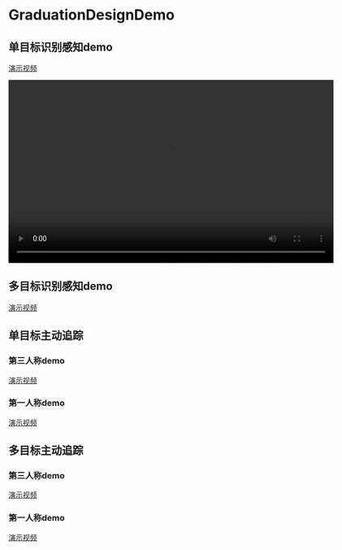 # GraduationDesignDemo
## 单目标识别感知demo
[演示视频](./ods.mp4)

<video width="640" height="360" controls>
  <source src="./ods.mp4" type="video/mp4">
</video>

## 多目标识别感知demo
[演示视频](./odd.mp4)
## 单目标主动追踪
### 第三人称demo
[演示视频](./ats.mp4)
### 第一人称demo
[演示视频](./atsplt.mp4)
## 多目标主动追踪
### 第三人称demo
[演示视频](./atd.mp4)
### 第一人称demo
[演示视频](./atdplt.mp4)
